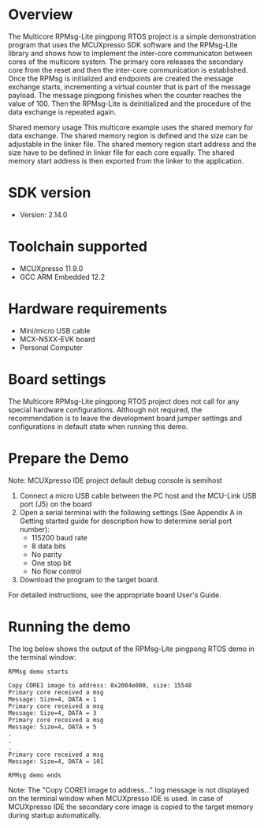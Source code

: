 Overview
========
The Multicore RPMsg-Lite pingpong RTOS project is a simple demonstration program that uses the
MCUXpresso SDK software and the RPMsg-Lite library and shows how to implement the inter-core
communicaton between cores of the multicore system. The primary core releases the secondary core
from the reset and then the inter-core communication is established. Once the RPMsg is initialized
and endpoints are created the message exchange starts, incrementing a virtual counter that is part
of the message payload. The message pingpong finishes when the counter reaches the value of 100.
Then the RPMsg-Lite is deinitialized and the procedure of the data exchange is repeated again.

Shared memory usage
This multicore example uses the shared memory for data exchange. The shared memory region is
defined and the size can be adjustable in the linker file. The shared memory region start address
and the size have to be defined in linker file for each core equally. The shared memory start
address is then exported from the linker to the application.

SDK version
===========
- Version: 2.14.0

Toolchain supported
===================
- MCUXpresso  11.9.0
- GCC ARM Embedded  12.2

Hardware requirements
=====================
- Mini/micro USB cable
- MCX-N5XX-EVK board
- Personal Computer

Board settings
==============
The Multicore RPMsg-Lite pingpong RTOS project does not call for any special hardware configurations.
Although not required, the recommendation is to leave the development board jumper settings and 
configurations in default state when running this demo.


Prepare the Demo
================
Note: MCUXpresso IDE project default debug console is semihost
1.  Connect a micro USB cable between the PC host and the MCU-Link USB port (J5) on the board
2.  Open a serial terminal with the following settings (See Appendix A in Getting started guide for description how to determine serial port number):
    - 115200 baud rate
    - 8 data bits
    - No parity
    - One stop bit
    - No flow control
3.  Download the program to the target board.

For detailed instructions, see the appropriate board User's Guide.

Running the demo
================
The log below shows the output of the RPMsg-Lite pingpong RTOS demo in the terminal window:
~~~~~~~~~~~~~~~~~~~~~~~~~~~~~~~~~~~
RPMsg demo starts

Copy CORE1 image to address: 0x2004e000, size: 15548
Primary core received a msg
Message: Size=4, DATA = 1
Primary core received a msg
Message: Size=4, DATA = 3
Primary core received a msg
Message: Size=4, DATA = 5
.
.
.
Primary core received a msg
Message: Size=4, DATA = 101

RPMsg demo ends
~~~~~~~~~~~~~~~~~~~~~~~~~~~~~~~~~~~
Note:
The "Copy CORE1 image to address..." log message is not displayed on the terminal window when MCUXpresso IDE is used.
In case of MCUXpresso IDE the secondary core image is copied to the target memory during startup automatically.
